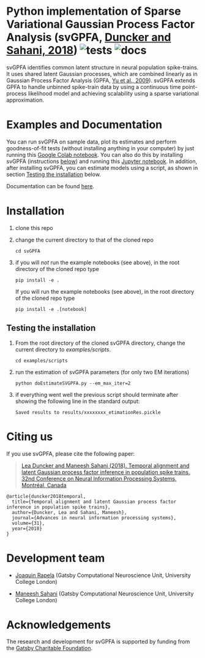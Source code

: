 # Python implementation of Sparse Variational Gaussian Process Factor Analysis (svGPFA, [Duncker and Sahani, 2018](https://papers.nips.cc/paper/2018/file/d1ff1ec86b62cd5f3903ff19c3a326b2-Paper.pdf)) ![tests](https://github.com/joacorapela/svGPFA/actions/workflows/tests.yml/badge.svg?branch=master) ![docs](https://github.com/joacorapela/svGPFA/actions/workflows/documentation.yml/badge.svg?branch=master)

svGPFA identifies common latent structure in neural population spike-trains.
It uses shared latent Gaussian processes, which are combined linearly as in
Gaussian Process Factor Analysis (GPFA, [Yu et al., 2009](https://journals.physiology.org/doi/full/10.1152/jn.90941.2008?rfr_dat=cr_pub++0pubmed&url_ver=Z39.88-2003&rfr_id=ori%3Arid%3Acrossref.org)).
svGPFA extends GPFA to handle unbinned spike-train data by using a continuous
time point-process likelihood model and achieving scalability using a sparse
variational approximation.

# Examples and Documentation

You can run svGPFA on sample data, plot its estimates and perform goodness-of-fit tests (without installing anything in your computer) by just running this [Google Colab notebook](https://colab.research.google.com/github/joacorapela/svGPFA/blob/master/doc/ipynb/doEstimateAndPlot_collab.ipynb).
You can also do this by installing svGPFA (instructions [below](#installation)) and running this [Jupyter notebook](doc/ipynb/doEstimateAndPlot.ipynb).
In addition, after installing svGPFA, you can estimate models using a script, as shown in section [Testing the installation](#testing-the-installation) below.

Documentation can be found [here](https://joacorapela.github.io/svGPFA/).

<!---
* A script running svGPFA on simulated data can be found here [here](scripts/demoPointProcessLeasSimulation-noGPU.py)
* A Dash/Plotly GUI can be found [here](gui/doRunGUI.py)
* The source code can be found under [src](src)
* Test cases can be found under [ci](ci) and the history of running these test can be found [here](https://github.com/joacorapela/svGPFA/actions).
--->

# Installation

1. clone this repo

2. change the current directory to that of the cloned repo

    ```
    cd svGPFA
    ```

3. if you will *not* run the example notebooks (see above), in the root directory of the cloned repo type

    ```
    pip install -e .
    ```
    If you will run the example notebooks (see above), in the root directory of the cloned repo type

     ```
     pip install -e .[notebook]
     ```

## Testing the installation

1. From the root directory of the cloned svGPFA directory, change the current directory to *examples/scripts*.

    ```
    cd examples/scripts
    ```

2. run the estimation of svGPFA parameters (for only two EM iterations)

    ```
    python doEstimateSVGPFA.py --em_max_iter=2
    ```

3. if everything went well the previous script should terminate after showing the following line in the standard output:

    ```
    Saved results to results/xxxxxxxx_etimationRes.pickle
    ```

# Citing us

If you use svGPFA, please cite the following paper:

> [Lea Duncker and Maneesh Sahani (2018). Temporal alignment and latent Gaussian process factor inference in population spike trains. 32nd Conference on Neural Information Processing Systems, Montréal, Canada](https://papers.nips.cc/paper/2018/file/d1ff1ec86b62cd5f3903ff19c3a326b2-Paper.pdf)
```
@article{duncker2018temporal,
  title={Temporal alignment and latent Gaussian process factor inference in population spike trains},
  author={Duncker, Lea and Sahani, Maneesh},
  journal={Advances in neural information processing systems},
  volume={31},
  year={2018}
}
```

# Development team

- [Joaquin Rapela](http://www.gatsby.ucl.ac.uk/~rapela) (Gatsby Computational Neuroscience Unit, University College London)

- [Maneesh Sahani](http://www.gatsby.ucl.ac.uk/~maneesh) (Gatsby Computational Neuroscience Unit, University College London)

# Acknowledgements
The research and development for svGPFA is supported by funding from the [Gatsby Charitable Foundation](https://www.gatsby.org.uk/).

